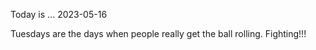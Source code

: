 Today is ...
2023-05-16

Tuesdays are the days when people really get the ball rolling. Fighting!!!
